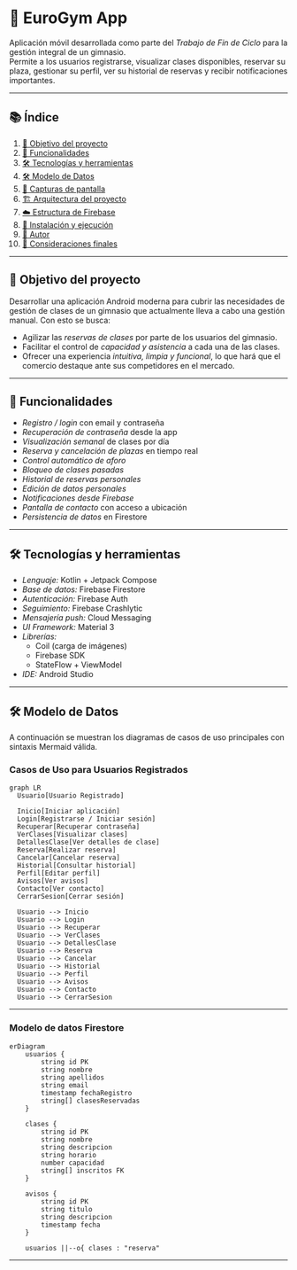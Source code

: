 # 💪 EuroGym App

Aplicación móvil desarrollada como parte del *Trabajo de Fin de Ciclo* para la gestión integral de un gimnasio.  
Permite a los usuarios registrarse, visualizar clases disponibles, reservar su plaza, gestionar su perfil, ver su historial de reservas y recibir notificaciones importantes.

---

## 📚 Índice

1. [🎯 Objetivo del proyecto](#-objetivo-del-proyecto)  
2. [🚀 Funcionalidades](#-funcionalidades)  
3. [🛠️ Tecnologías y herramientas](#️-tecnologías-y-herramientas)
4. [🛠️ Modelo de Datos](#️-modelo-de-datos)
5. [📱 Capturas de pantalla](#-capturas-de-pantalla)  
6. [🏗️ Arquitectura del proyecto](#️-arquitectura-del-proyecto)  
7. [☁️ Estructura de Firebase](#-estructura-de-firebase)   
8. [🧪 Instalación y ejecución](#-instalación-y-ejecución)  
9. [👤 Autor](#-autor)  
10. [📌 Consideraciones finales](#-consideraciones-finales)

---

## 🎯 Objetivo del proyecto

Desarrollar una aplicación Android moderna para cubrir las necesidades de gestión de clases de un gimnasio que actualmente lleva a cabo una gestión manual.
Con esto se busca:

- Agilizar las *reservas de clases* por parte de los usuarios del gimnasio.
- Facilitar el control de *capacidad y asistencia* a cada una de las clases.
- Ofrecer una experiencia *intuitiva, limpia y funcional*, lo que hará que el comercio destaque ante sus competidores en el mercado.

---

## 🚀 Funcionalidades

- *Registro / login* con email y contraseña
- *Recuperación de contraseña* desde la app
- *Visualización semanal* de clases por día
- *Reserva y cancelación de plazas* en tiempo real
- *Control automático de aforo*
- *Bloqueo de clases pasadas*
- *Historial de reservas personales*
- *Edición de datos personales*
- *Notificaciones desde Firebase*
- *Pantalla de contacto* con acceso a ubicación
- *Persistencia de datos* en Firestore

---

## 🛠️ Tecnologías y herramientas

- *Lenguaje:* Kotlin + Jetpack Compose
- *Base de datos:* Firebase Firestore
- *Autenticación:* Firebase Auth
- *Seguimiento:* Firebase Crashlytic
- *Mensajería push:* Cloud Messaging
- *UI Framework:* Material 3
- *Librerías:*
  - Coil (carga de imágenes)
  - Firebase SDK
  - StateFlow + ViewModel
- *IDE:* Android Studio

---

## 🛠️ Modelo de Datos

A continuación se muestran los diagramas de casos de uso principales con sintaxis Mermaid válida.

### Casos de Uso para **Usuarios Registrados**

```mermaid
graph LR
  Usuario[Usuario Registrado]

  Inicio[Iniciar aplicación]
  Login[Registrarse / Iniciar sesión]
  Recuperar[Recuperar contraseña]
  VerClases[Visualizar clases]
  DetallesClase[Ver detalles de clase]
  Reserva[Realizar reserva]
  Cancelar[Cancelar reserva]
  Historial[Consultar historial]
  Perfil[Editar perfil]
  Avisos[Ver avisos]
  Contacto[Ver contacto]
  CerrarSesion[Cerrar sesión]

  Usuario --> Inicio
  Usuario --> Login
  Usuario --> Recuperar
  Usuario --> VerClases
  Usuario --> DetallesClase
  Usuario --> Reserva
  Usuario --> Cancelar
  Usuario --> Historial
  Usuario --> Perfil
  Usuario --> Avisos
  Usuario --> Contacto
  Usuario --> CerrarSesion

```
---
### Modelo de datos Firestore
```mermaid
erDiagram
    usuarios {
        string id PK
        string nombre
        string apellidos
        string email
        timestamp fechaRegistro
        string[] clasesReservadas
    }

    clases {
        string id PK
        string nombre
        string descripcion
        string horario
        number capacidad
        string[] inscritos FK
    }

    avisos {
        string id PK
        string titulo
        string descripcion
        timestamp fecha
    }

    usuarios ||--o{ clases : "reserva"

```
---



